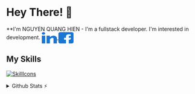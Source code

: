 # Hey There! 👋
**I'm NGUYEN QUANG HIEN - I'm a fullstack developer. I'm interested in development.
<a href="https://www.linkedin.com/in/nquanghien97/" target="_blank">
    <img align="center" src="icons/linkedInIcon.svg" alt="linkedIn" height="30" width="40" />
  </a>
  <a href="https://www.facebook.com/nqhien97" target="_blank">
    <img align="center" src="icons/facebookIcon.svg" alt="facebook" height="30" width="40" />
  </a>
## My Skills
[![SkillIcons](https://skillicons.dev/icons?i=js,ts,html,css,nodejs,react,nextjs,tailwind,mongodb,figma)](https://skillicons.dev)<br/>

<details>
  <summary>Github Stats ⚡</summary>
  
  <a href="#">![Github stats](https://github-readme-stats.vercel.app/api?username=nquanghien97&theme=blueberry&count_private=true&hide_border=true&line_height=20)</a>
  <a href="#">![Top Langs](https://github-readme-stats.vercel.app/api/top-langs/?username=nquanghien97&layout=compact&theme=blueberry&count_private=true&hide_border=true)</a>
</details>
